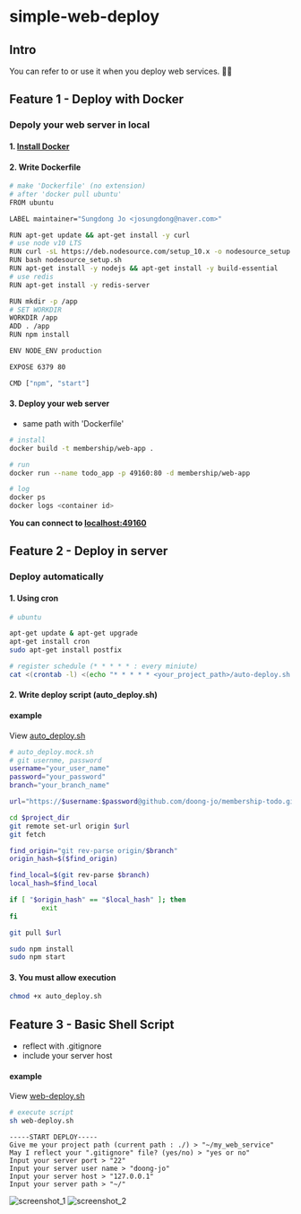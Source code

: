 # simple-web-deploy

## Intro
You can refer to or use it when you deploy web services. 🙆‍♂️

## Feature 1 - Deploy with Docker
### Depoly your web server in local

#### 1. [Install Docker](https://docs.docker.com/install/)

#### 2. Write Dockerfile

```bash
# make 'Dockerfile' (no extension)
# after 'docker pull ubuntu'
FROM ubuntu

LABEL maintainer="Sungdong Jo <josungdong@naver.com>"

RUN apt-get update && apt-get install -y curl
# use node v10 LTS
RUN curl -sL https://deb.nodesource.com/setup_10.x -o nodesource_setup.sh
RUN bash nodesource_setup.sh
RUN apt-get install -y nodejs && apt-get install -y build-essential
# use redis
RUN apt-get install -y redis-server

RUN mkdir -p /app
# SET WORKDIR
WORKDIR /app
ADD . /app
RUN npm install

ENV NODE_ENV production

EXPOSE 6379 80

CMD ["npm", "start"]
```

#### 3. Deploy your web server
-  same path with 'Dockerfile'
```bash
# install
docker build -t membership/web-app .

# run
docker run --name todo_app -p 49160:80 -d membership/web-app

# log
docker ps
docker logs <container id>
```

**You can connect to [localhost:49160](localhost:49160)**

## Feature 2 - Deploy in server

### Deploy automatically

#### 1. Using cron
```bash
# ubuntu

apt-get update & apt-get upgrade
apt-get install cron
sudo apt-get install postfix

# register schedule (* * * * * : every miniute)
cat <(crontab -l) <(echo "* * * * * <your_project_path>/auto-deploy.sh > <log_path>/cron.log") | crontab -
```

#### 2. Write deploy script (auto_deploy.sh)

#### example
View [auto_deploy.sh](https://github.com/doong-jo/web-deploy/blob/master/use-server/auto_deploy.sh)

```bash
# auto_deploy.mock.sh
# git usernme, password
username="your_user_name"
password="your_password"
branch="your_branch_name"

url="https://$username:$password@github.com/doong-jo/membership-todo.git"

cd $project_dir
git remote set-url origin $url
git fetch

find_origin="git rev-parse origin/$branch"
origin_hash=$($find_origin)

find_local=$(git rev-parse $branch)
local_hash=$find_local

if [ "$origin_hash" == "$local_hash" ]; then
        exit
fi

git pull $url

sudo npm install
sudo npm start
```

#### 3. You must allow execution
```bash
chmod +x auto_deploy.sh
```

## Feature 3 - Basic Shell Script

- reflect with .gitignore
- include your server host

#### example
View [web-deploy.sh](https://github.com/doong-jo/web-deploy/blob/master/use-shell/web-deploy.sh)

```bash
# execute script
sh web-deploy.sh
```

```
-----START DEPLOY-----
Give me your project path (current path : ./) > "~/my_web_service"
May I reflect your ".gitignore" file? (yes/no) > "yes or no"
Input your server port > "22"
Input your server user name > "doong-jo"
Input your server host > "127.0.0.1"
Input your server path > "~/"
```

![screenshot_1](https://github.com/doong-jo/web-deploy/blob/master/use-shell/screenshot_1.png?raw=true)
![screenshot_2](https://github.com/doong-jo/web-deploy/blob/master/use-shell/screenshot_2.png?raw=true)
